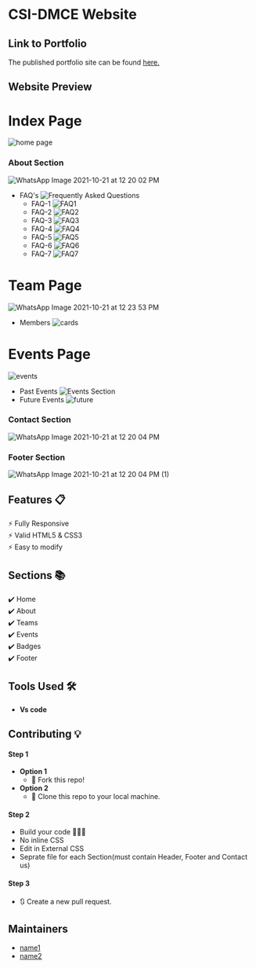 # CSI-DMCE Website
## Link to Portfolio
The published portfolio site can be found <a href = "https://csi-catt-dmce.github.io/csi-website-hacktoberfest2021/">here.<a>
## Website Preview
# Index Page
![home page](https://user-images.githubusercontent.com/89718255/138226561-4e2c7a6b-94d7-4d60-a923-93d3c8468f5d.PNG)
### About Section
![WhatsApp Image 2021-10-21 at 12 20 02 PM](https://user-images.githubusercontent.com/89718255/138226693-aa6b4519-c6de-41d0-bfa2-86648cfeabb6.jpeg)

- FAQ's
![Frequently Asked Questions](https://user-images.githubusercontent.com/89718255/138227289-d4242e4e-28c0-40cd-9e1c-f6c33f501beb.PNG)
  - FAQ-1
![FAQ1](https://user-images.githubusercontent.com/89718255/138227003-50d887cb-3621-49ad-a830-00b0e9e894e9.PNG)
  - FAQ-2
![FAQ2](https://user-images.githubusercontent.com/89718255/138227008-bb407687-7889-4d5c-ad4c-11c16f6f2eae.PNG)
  - FAQ-3
![FAQ3](https://user-images.githubusercontent.com/89718255/138227013-6f7afa68-0aaa-474c-94d2-73bb8cb852fd.PNG)
  - FAQ-4
![FAQ4](https://user-images.githubusercontent.com/89718255/138227019-032b319c-fcb5-411b-a132-426a08c04946.PNG)
  - FAQ-5
![FAQ5](https://user-images.githubusercontent.com/89718255/138227027-bcbe00dc-5996-43ae-b9a3-7e762909d571.PNG)
  - FAQ-6
![FAQ6](https://user-images.githubusercontent.com/89718255/138227033-ab9ea40f-28af-43c8-9927-c8ea54bc9616.PNG)
  - FAQ-7
![FAQ7](https://user-images.githubusercontent.com/89718255/138227036-209f6c97-3aac-479e-bb7d-533fe872a82b.PNG)

# Team Page
![WhatsApp Image 2021-10-21 at 12 23 53 PM](https://user-images.githubusercontent.com/89718255/138227627-0de066e3-cf9d-495a-bfb0-ae14de68877b.jpeg)
- Members
  ![cards](https://user-images.githubusercontent.com/89718255/138234099-e964298e-9499-48d5-a983-e4bcd2648a4c.PNG)

# Events Page
![events](https://user-images.githubusercontent.com/89718255/138227435-318ef63c-d3da-412b-95bb-3c524b05fe79.PNG)
  - Past Events
  ![Events Section](https://user-images.githubusercontent.com/89718255/138227443-528c6081-4958-4935-91b0-e8f6b84b47df.PNG)
  - Future Events
  ![future](https://user-images.githubusercontent.com/89718255/138233882-75a5df9b-4db8-46b1-b9bb-173c9086ff55.PNG)
### Contact Section
![WhatsApp Image 2021-10-21 at 12 20 04 PM](https://user-images.githubusercontent.com/89718255/138227379-c4080295-c793-440b-907e-11e377a8273f.jpeg)
### Footer Section
![WhatsApp Image 2021-10-21 at 12 20 04 PM (1)](https://user-images.githubusercontent.com/89718255/138227590-b6e1206f-07eb-4769-964a-8fa76863af91.jpeg)
## Features 📋
⚡️ Fully Responsive\
⚡️ Valid HTML5 & CSS3\
⚡️ Easy to modify

## Sections 📚
✔️ Home\
✔️ About\
✔️ Teams\
✔️ Events\
✔️ Badges\
✔️ Footer
  
## Tools Used 🛠️
- **Vs code**
  
## Contributing 💡
#### Step 1
- **Option 1**
    - 🍴 Fork this repo!
- **Option 2**
    - 👯 Clone this repo to your local machine.
#### Step 2
- Build your code 🔨🔨🔨
- No inline CSS
- Edit in External CSS
- Seprate file for each Section(must contain Header, Footer and Contact us)
#### Step 3
- 🔃 Create a new pull request.
## Maintainers
-  <a href = "">name1<a>
-  <a href = "">name2<a>
